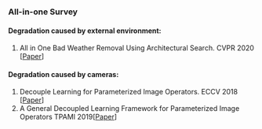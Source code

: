 ### All-in-one Survey

#### Degradation caused by external environment:
1. All in One Bad Weather Removal Using Architectural Search. CVPR 2020 [[Paper](https://openaccess.thecvf.com/content_CVPR_2020/papers/Li_All_in_One_Bad_Weather_Removal_Using_Architectural_Search_CVPR_2020_paper.pdf)]


#### Degradation caused by cameras:
1. Decouple Learning for Parameterized Image Operators. ECCV 2018 [[Paper](https://openaccess.thecvf.com/content_ECCV_2018/papers/Qingnan_Fan_Learning_to_Learn_ECCV_2018_paper.pdf)]
2. A General Decoupled Learning Framework for Parameterized Image Operators TPAMI 2019[[Paper](https://arxiv.org/pdf/1907.05852.pdf)]
